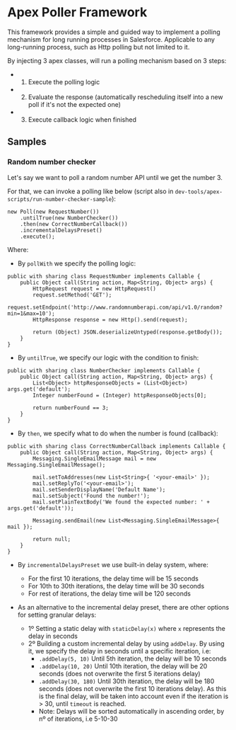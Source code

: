 # Apex Poller Framework

This framework provides a simple and guided way to implement a polling mechanism for long running processes in Salesforce. Applicable to any long-running process, such as Http polling but not limited to it.

By injecting 3 apex classes, will run a polling mechanism based on 3 steps:
-   1) Execute the polling logic
-   2) Evaluate the response (automatically rescheduling itself into a new poll if it's not the expected one)
-   3) Execute callback logic when finished

## Samples
### Random number checker

Let's say we want to poll a random number API until we get the number 3.

For that, we can invoke a polling like below (script also in `dev-tools/apex-scripts/run-number-checker-sample`):
```
new Poll(new RequestNumber())
    .untilTrue(new NumberChecker())
    .then(new CorrectNumberCallback())
    .incrementalDelaysPreset()
    .execute();
```
Where:
- By `pollWith` we specify the polling logic:

```
public with sharing class RequestNumber implements Callable {
    public Object call(String action, Map<String, Object> args) {
        HttpRequest request = new HttpRequest()
        request.setMethod('GET');
        request.setEndpoint('http://www.randomnumberapi.com/api/v1.0/random?min=1&max=10');
        HttpResponse response = new Http().send(request);

        return (Object) JSON.deserializeUntyped(response.getBody());
    }
}
```

- By `untilTrue`, we specify our logic with the condition to finish:

```
public with sharing class NumberChecker implements Callable {
    public Object call(String action, Map<String, Object> args) {
        List<Object> httpResponseObjects = (List<Object>) args.get('default');
        Integer numberFound = (Integer) httpResponseObjects[0];

        return numberFound == 3;
    }
}
```

- By `then`, we specify what to do when the number is found (callback):
```
public with sharing class CorrectNumberCallback implements Callable {
    public Object call(String action, Map<String, Object> args) {
        Messaging.SingleEmailMessage mail = new Messaging.SingleEmailMessage();

        mail.setToAddresses(new List<String>{ '<your-email>' });
        mail.setReplyTo('<your-email>');
        mail.setSenderDisplayName('Default Name');
        mail.setSubject('Found the number!');
        mail.setPlainTextBody('We found the expected number: ' + args.get('default'));

        Messaging.sendEmail(new List<Messaging.SingleEmailMessage>{ mail });

        return null;
    }
}
```
- By `incrementalDelaysPreset` we use built-in delay system, where:
    - For the first 10 iterations, the delay time will be 15 seconds
    - For 10th to 30th iterations, the delay time will be 30 seconds
    - For rest of iterations, the delay time will be 120 seconds

- As an alternative to the incremental delay preset, there are other options for setting granular delays:
    - 1º Setting a static delay with `staticDelay(x)` where `x` represents the delay in seconds
    - 2º Building a custom incremental delay by using `addDelay`. By using it, we specify the delay in seconds until a specific iteration, i.e:
        - `.addDelay(5, 10)` Until 5th iteration, the delay will be 10 seconds
        - `.addDelay(10, 20)` Until 10th iteration, the delay will be 20 seconds (does not overwrite the first 5 iterations delay)
        - `.addDelay(30, 180)` Until 30th iteration, the delay will be 180 seconds (does not overwrite the first 10 iterations delay). As this is the final delay, will be taken into account even if the iteration is > 30, until `timeout` is reached.
        - Note: Delays will be sorted automatically in ascending order, by nº of iterations, i.e 5-10-30
